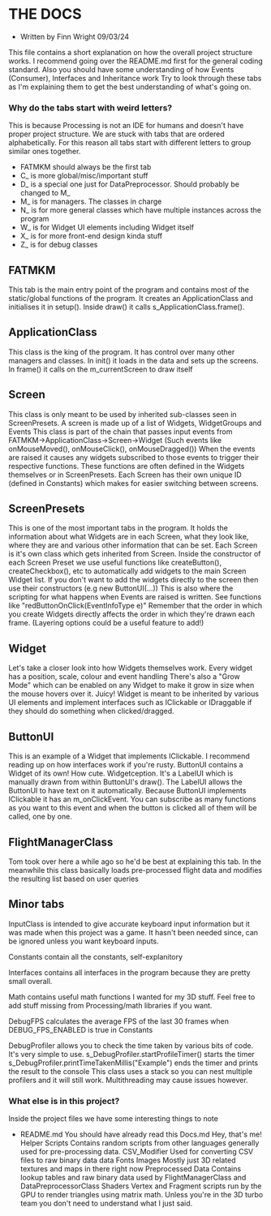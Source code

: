 # THE DOCS

- Written by Finn Wright 09/03/24

This file contains a short explanation on how the overall project structure works.
I recommend going over the README.md first for the general coding standard.
Also you should have some understanding of how Events (Consumer<T>), Interfaces and Inheritance work
Try to look through these tabs as I'm explaining them to get the best understanding of what's going on.

### Why do the tabs start with weird letters?

This is because Processing is not an IDE for humans and doesn't have proper project structure. We are stuck with tabs that are ordered alphabetically. For this reason all tabs start with different letters to group similar ones together.
- FATMKM should always be the first tab
- C_ is more global/misc/important stuff
- D_ is a special one just for DataPreprocessor. Should probably be changed to M_
- M_ is for managers. The classes in charge
- N_ is for more general classes which have multiple instances across the program
- W_ is for Widget UI elements including Widget itself
- X_ is for more front-end design kinda stuff
- Z_ is for debug classes 

## FATMKM

This tab is the main entry point of the program and contains most of the static/global functions of the program.
It creates an ApplicationClass and initialises it in setup().
Inside draw() it calls s_ApplicationClass.frame().

## ApplicationClass

This class is the king of the program. It has control over many other managers and classes.
In init() it loads in the data and sets up the screens.
In frame() it calls on the m_currentScreen to draw itself

## Screen

This class is only meant to be used by inherited sub-classes seen in ScreenPresets.
A screen is made up of a list of Widgets, WidgetGroups and Events
This class is part of the chain that passes input events from FATMKM->ApplicationClass->Screen->Widget
(Such events like onMouseMoved(), onMouseClick(), onMouseDragged())
When the events are raised it causes any widgets subscribed to those events to trigger their respective functions. These functions are often defined in the Widgets themselves or in ScreenPresets.
Each Screen has their own unique ID (defined in Constants) which makes for easier switching between screens. 

## ScreenPresets

This is one of the most important tabs in the program. It holds the information about what Widgets are in each Screen, what they look like, where they are and various other information that can be set.
Each Screen is it's own class which gets inherited from Screen.
Inside the constructor of each Screen Preset we use useful functions like createButton(), createCheckbox(), etc to automatically add widgets to the main Screen Widget list. If you don't want to add the widgets directly to the screen then use their constructors (e.g new ButtonUI(...))
This is also where the scripting for what happens when Events are raised is written. See functions like "redButtonOnClick(EventInfoType e)"
Remember that the order in which you create Widgets directly affects the order in which they're drawn each frame. (Layering options could be a useful feature to add!)

## Widget

Let's take a closer look into how Widgets themselves work.
Every widget has a position, scale, colour and event handling
There's also a "Grow Mode" which can be enabled on any Widget to make it grow in size when the mouse hovers over it. Juicy!
Widget is meant to be inherited by various UI elements and implement interfaces such as IClickable or IDraggable if they should do something when clicked/dragged.

## ButtonUI

This is an example of a Widget that implements IClickable. I recommend reading up on how interfaces work if you're rusty.
ButtonUI contains a Widget of its own! How cute. Widgetception. It's a LabelUI which is manually drawn from within ButtonUI's draw(). The LabelUI allows the ButtonUI to have text on it automatically.
Because ButtonUI implements IClickable it has an m_onClickEvent. You can subscribe as many functions as you want to this event and when the button is clicked all of them will be called, one by one.

## FlightManagerClass

Tom took over here a while ago so he'd be best at explaining this tab.
In the meanwhile this class basically loads pre-processed flight data and modifies the resulting list based on user queries

## Minor tabs

InputClass is intended to give accurate keyboard input information but it was made when this project was a game. It hasn't been needed since, can be ignored unless you want keyboard inputs.

Constants contain all the constants, self-explanitory 

Interfaces contains all interfaces in the program because they are pretty small overall.

Math contains useful math functions I wanted for my 3D stuff. Feel free to add stuff missing from Processing/math libraries if you want.

DebugFPS calculates the average FPS of the last 30 frames when DEBUG_FPS_ENABLED is true in Constants

DebugProfiler allows you to check the time taken by various bits of code. It's very simple to use.
s_DebugProfiler.startProfileTimer() starts the timer
s_DebugProfiler.printTimeTakenMillis("Example") ends the timer and prints the result to the console
This class uses a stack so you can nest multiple profilers and it will still work. Multithreading may cause issues however.

### What else is in this project?

Inside the project files we have some interesting things to note
- README.md
    You should have already read this
Docs.md
    Hey, that's me!
Helper Scripts
    Contains random scripts from other languages generally used for pre-processing data.
CSV_Modifier
    Used for converting CSV files to raw binary data
data
    Fonts
    Images
        Mostly just 3D related textures and maps in there right now
    Preprocessed Data
        Contains lookup tables and raw binary data used by FlightManagerClass and DataPreprocessorClass
    Shaders
        Vertex and Fragment scripts run by the GPU to render triangles using matrix math. Unless you're in the 3D turbo team you don't need to understand what I just said.
